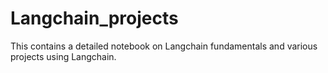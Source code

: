 # Langchain_projects
This contains a detailed notebook on Langchain fundamentals and various projects using Langchain.

